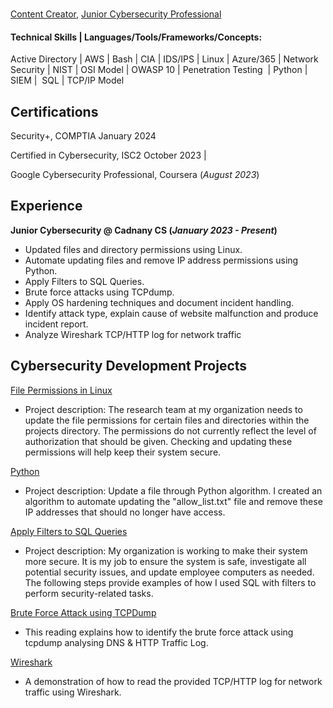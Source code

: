 
<br/><a href="https://github.com/CAdnany">Content Creator</a>, <a href="https://www.linkedin.com/in/adnan-ali-yussuf-59151028b/">Junior Cybersecurity Professional</a>

#### Technical Skills | Languages/Tools/Frameworks/Concepts: 
Active Directory | AWS | Bash | CIA | IDS/IPS | Linux | Azure/365 | Network Security | NIST | OSI Model | OWASP 10 | Penetration Testing  | Python | SIEM |  SQL | TCP/IP Model 

## Certifications
Security+, COMPTIA January 2024

Certified in Cybersecurity, ISC2 October 2023 | 

Google Cybersecurity Professional, Coursera (_August 2023_)

## Experience
**Junior Cybersecurity @ Cadnany CS (_January 2023 - Present_)**

* Updated files and directory permissions using Linux.
* Automate updating files and remove IP address permissions using Python.
* Apply Filters to SQL Queries.
* Brute force attacks using TCPdump.
* Apply OS hardening techniques and document incident handling.
* Identify attack type, explain cause of website malfunction and produce incident report.
* Analyze Wireshark TCP/HTTP log for network traffic

## Cybersecurity Development Projects

[File Permissions in Linux](https://tinyurl.com/bdfna5t7)
- Project description: The research team at my organization needs to update the file permissions for certain files and directories within the projects directory. The permissions do not currently reflect the level of authorization that should be given. Checking and updating these permissions will help keep their system secure.

[Python](https://tinyurl.com/3e2au934)
- Project description: Update a file through Python algorithm. I created an algorithm to automate updating the "allow_list.txt" file and remove these IP addresses that should no longer have access.

[Apply Filters to SQL Queries](https://tinyurl.com/29pyax4j)
- Project description: My organization is working to make their system more secure. It is my job to ensure the system is safe, investigate all potential security issues, and update employee computers as needed. The following steps provide examples of how I used SQL with filters to perform security-related tasks.

[Brute Force Attack using TCPDump](https://tinyurl.com/jb9a3nmz)
- This reading explains how to identify the brute force attack using tcpdump analysing DNS & HTTP Traffic Log.

[Wireshark](https://tinyurl.com/237ym7df)
- A demonstration of how to read the provided TCP/HTTP log for network traffic using Wireshark. 
